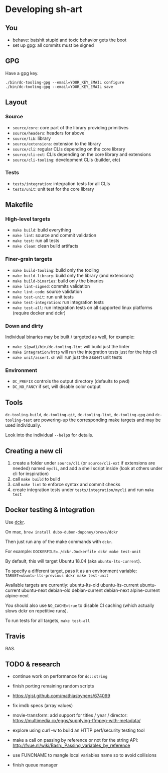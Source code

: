 # Developing sh-art

## You

 * behave: batshit stupid and toxic behavior gets the boot
 * set up gpg: all commits must be signed

## GPG

Have a gpg key.

```
./bin/dc-tooling-gpg --email=YOUR_KEY_EMAIL configure
./bin/dc-tooling-gpg --email=YOUR_KEY_EMAIL save
```

## Layout

### Source

 * `source/core`: core part of the library providing primitives
 * `source/headers`: headers for above
 * `source/lib`: library
 * `source/extensions`: extension to the library
 * `source/cli`: regular CLIs depending on the core library
 * `source/cli-ext`: CLIs depending on the core library and extensions
 * `source/cli-tooling`: development CLIs (builder, etc)

### Tests

 * `tests/integration`: integration tests for all CLIs
 * `tests/unit`: unit test for the core library
 
## Makefile

### High-level targets

 * `make build`: build everything
 * `make lint`: source and commit validation
 * `make test`: run all tests
 * `make clean`: clean build artifacts
 
### Finer-grain targets

 * `make build-tooling`: build only the tooling
 * `make build-library`: build only the library (and extensions)
 * `make build-binaries`: build only the binaries
 * `make lint-signed`: commits validation
 * `make lint-code`: source validation
 * `make test-unit`: run unit tests
 * `make test-integration`: run integration tests
 * `make test-all`: run integration tests on all supported linux platforms (require docker and dckr)

### Down and dirty

Individual binaries may be built / targeted as well, for example:

 * `make $(pwd)/bin/dc-tooling-lint` will build just the linter
 * `make integration/http` will run the integration tests just for the http cli
 * `make unit/assert.sh` will run just the assert unit tests

### Environment

 * `DC_PREFIX` controls the output directory (defaults to pwd)
 * `DC_NO_FANCY` if set, will disable color output

## Tools

`dc-tooling-build`, `dc-tooling-git`, `dc-tooling-lint`, `dc-tooling-gpg` and `dc-tooling-test` are powering-up 
the corresponding make targets and may be used individually.

Look into the individual `--help`s for details.

## Creating a new cli

1. create a folder under `source/cli` (or `source/cli-ext` if extensions are needed) named `mycli`, and add a shell script inside (look at others under cli for inspiration)
2. call `make build` to build
3. call `make lint` to enforce syntax and commit checks
4. create integration tests under `tests/integration/mycli` and run `make test`

## Docker testing & integration

Use [dckr](https://github.com/dubo-dubon-duponey/dckr).

On mac, `brew install dubo-dubon-duponey/brews/dckr`

Then just run any of the make commands with `dckr`.

For example: `DOCKERFILE=./dckr.Dockerfile dckr make test-unit`

By default, this will target Ubuntu 18.04 (aka `ubuntu-lts-current`).

To specify a different target, pass it as an environment variable: `TARGET=ubuntu-lts-previous dckr make test-unit`

Available targets are currently: ubuntu-lts-old ubuntu-lts-current ubuntu-current ubuntu-next debian-old debian-current debian-next alpine-current alpine-next

You should also use `NO_CACHE=true` to disable CI caching (which actually slows dckr on repetitive runs).

To run tests for all targets, `make test-all`

## Travis

RAS.

## TODO & research

 * continue work on performance for `dc::string`
 * finish porting remaining random scripts
 * https://gist.github.com/mathiasbynens/674099
 * fix imdb specs (array values)
 * movie-transform: add support for titles / year / director: https://multimedia.cx/eggs/supplying-ffmpeg-with-metadata/
 * explore using curl -w to build an HTTP perf/security testing tool
 * make a call on passing by reference or not for the string API: http://fvue.nl/wiki/Bash:_Passing_variables_by_reference

 * use FUNCNAME to mangle local variables name so to avoid collisions
 * finish queue manager

<!--
```
https://vaneyckt.io/posts/safer_bash_scripts_with_set_euxo_pipefail/
set -euxo pipefail

# Exit immediately on fail
set -e
# Also exit on pipe failures
set -o pipefail
# Treat unset variables as an error
set -u
# Print all commands
set -x
# Trap errors
set -E
```
-->



